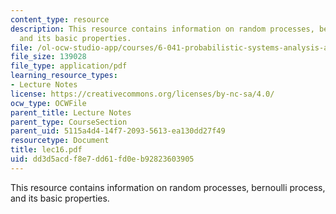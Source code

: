 ```yaml
---
content_type: resource
description: This resource contains information on random processes, bernoulli process,
  and its basic properties.
file: /ol-ocw-studio-app/courses/6-041-probabilistic-systems-analysis-and-applied-probability-spring-2006/dd3d5acdf8e7dd61fd0eb92823603905_lec16.pdf
file_size: 139028
file_type: application/pdf
learning_resource_types:
- Lecture Notes
license: https://creativecommons.org/licenses/by-nc-sa/4.0/
ocw_type: OCWFile
parent_title: Lecture Notes
parent_type: CourseSection
parent_uid: 5115a4d4-14f7-2093-5613-ea130dd27f49
resourcetype: Document
title: lec16.pdf
uid: dd3d5acd-f8e7-dd61-fd0e-b92823603905
---
```

This resource contains information on random processes, bernoulli process, and its basic properties.